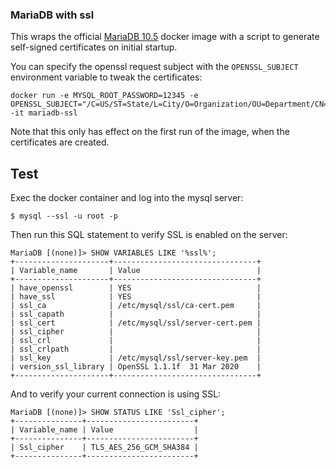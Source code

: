 ### MariaDB with ssl

This wraps the official [MariaDB 10.5](https://hub.docker.com/_/mariadb) docker image with a script to generate self-signed certificates on initial startup.

You can specify the openssl request subject with the `OPENSSL_SUBJECT` environment variable to tweak the certificates:

```
docker run -e MYSQL_ROOT_PASSWORD=12345 -e OPENSSL_SUBJECT="/C=US/ST=State/L=City/O=Organization/OU=Department/CN=server.fqdn" -it mariadb-ssl
```

Note that this only has effect on the first run of the image, when the certificates are created. 


## Test

Exec the docker container and log into the mysql server:
```
$ mysql --ssl -u root -p
```

Then run this SQL statement to verify SSL is enabled on the server:
```
MariaDB [(none)]> SHOW VARIABLES LIKE '%ssl%';
+---------------------+--------------------------------+
| Variable_name       | Value                          |
+---------------------+--------------------------------+
| have_openssl        | YES                            |
| have_ssl            | YES                            |
| ssl_ca              | /etc/mysql/ssl/ca-cert.pem     |
| ssl_capath          |                                |
| ssl_cert            | /etc/mysql/ssl/server-cert.pem |
| ssl_cipher          |                                |
| ssl_crl             |                                |
| ssl_crlpath         |                                |
| ssl_key             | /etc/mysql/ssl/server-key.pem  |
| version_ssl_library | OpenSSL 1.1.1f  31 Mar 2020    |
+---------------------+--------------------------------+
```

And to verify your current connection is using SSL:
```
MariaDB [(none)]> SHOW STATUS LIKE 'Ssl_cipher';
+---------------+------------------------+
| Variable_name | Value                  |
+---------------+------------------------+
| Ssl_cipher    | TLS_AES_256_GCM_SHA384 |
+---------------+------------------------+
```

